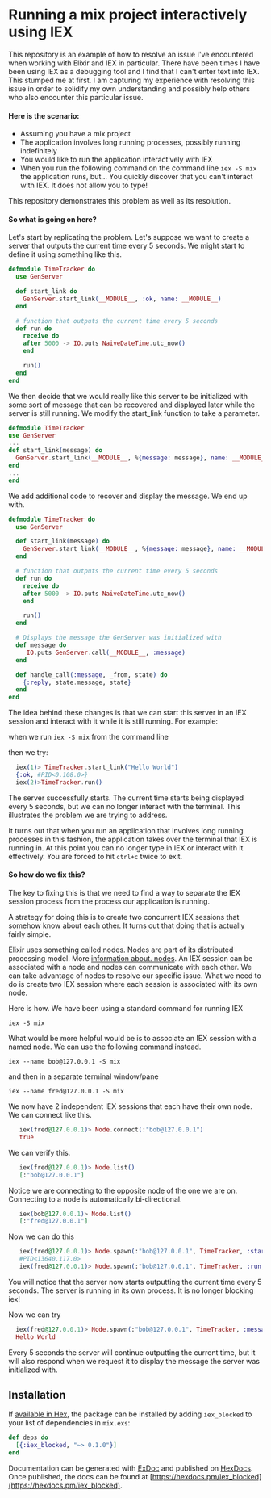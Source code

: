 # Running a mix project interactively using IEX
This repository is an example of how to resolve an issue I've encountered
when working with Elixir and IEX in particular. There have been times I have been using IEX as a debugging tool and I find that I can't enter text into IEX. This stumped me at first. I am capturing my experience with resolving this issue in order to solidify my own understanding and possibly help others who also encounter this particular issue.  

#### Here is the scenario:

* Assuming you have a mix project
* The application involves long running processes, possibly running indefinitely
* You would like to run the application interactively with IEX
* When you run the following command on the command line ```iex -S mix``` the application runs, but... You quickly discover that you can't interact with IEX. It does not allow you to type!

This repository demonstrates this problem as well as its resolution.

#### So what is going on here?
Let's start by replicating the problem. Let's suppose we want to create a server that outputs the current time every 5 seconds. We might start to define it using something like this.

```elixir
defmodule TimeTracker do
  use GenServer

  def start_link do
    GenServer.start_link(__MODULE__, :ok, name: __MODULE__)
  end

  # function that outputs the current time every 5 seconds
  def run do
    receive do
    after 5000 -> IO.puts NaiveDateTime.utc_now()
    end

    run()
  end
end
```

We then decide that we would really like this server to be initialized with some sort of message that can be recovered and displayed later while the server is still running. We modify the start_link function to take a parameter.
```elixir
defmodule TimeTracker
use GenServer
...
def start_link(message) do
  GenServer.start_link(__MODULE__, %{message: message}, name: __MODULE__)
end
...
end
```

We add additional code to recover and display the message. We end up with.

```elixir
defmodule TimeTracker do
  use GenServer

  def start_link(message) do
    GenServer.start_link(__MODULE__, %{message: message}, name: __MODULE__)
  end

  # function that outputs the current time every 5 seconds
  def run do
    receive do
    after 5000 -> IO.puts NaiveDateTime.utc_now()
    end

    run()
  end

  # Displays the message the GenServer was initialized with
  def message do
     IO.puts GenServer.call(__MODULE__, :message)
  end

  def handle_call(:message, _from, state) do
    {:reply, state.message, state}
  end
end
```

The idea behind these changes is that we can start this server in an IEX session and interact with it while it is still running. For example:

when we run ```iex -S mix``` from the command line

then we try:

```elixir
  iex(1)> TimeTracker.start_link("Hello World")
  {:ok, #PID<0.108.0>}
  iex(2)>TimeTracker.run()
```

The server successfully starts. The current time starts being displayed every 5 seconds, but we can no longer interact with the terminal. This illustrates the problem we are trying to address.

It turns out that when you run an application that involves long running processes in this fashion, the application takes over the terminal that IEX is running in. At this point you can no longer type in IEX or interact with it effectively. You are forced to hit ```ctrl+c``` twice to exit.

#### So how do we fix this?
The key to fixing this is that we need to find a way to separate the IEX session process from the process our application is running.

A strategy for doing this is to create two concurrent IEX sessions that somehow know about each other. It turns out that doing that is actually fairly simple.

Elixir uses something called nodes. Nodes are part of its distributed processing model. More [information about. nodes](http://elixir-lang.org/getting-started/mix-otp/distributed-tasks-and-configuration.html). An IEX session can be associated with a node and nodes can communicate with each other. We can take advantage of nodes to resolve our specific issue. What we need to do is create two IEX session where each session is associated with its own node.

Here is how. We have been using a standard command for running IEX

```iex -S mix```

What would be more helpful would be is to associate an IEX session with a named node. We can use the following command instead.

```iex --name bob@127.0.0.1 -S mix```

and then in a separate terminal window/pane

```iex --name fred@127.0.0.1 -S mix```

We now have 2 independent IEX sessions that each have their own node. We can connect like this.

```elixir
   iex(fred@127.0.0.1)> Node.connect(:"bob@127.0.0.1")
   true
```

We can verify this.

```elixir
   iex(fred@127.0.0.1)> Node.list()
   [:"bob@127.0.0.1"]
```

Notice we are connecting to the opposite node of the one we are on. Connecting to a
node is automatically bi-directional.

```elixir
   iex(bob@127.0.0.1)> Node.list()
   [:"fred@127.0.0.1"]
```
Now we can do this

```elixir
   iex(fred@127.0.0.1)> Node.spawn(:"bob@127.0.0.1", TimeTracker, :start_link, ["Hello World"])
   #PID<13640.117.0>
   iex(fred@127.0.0.1)> Node.spawn(:"bob@127.0.0.1", TimeTracker, :run, [])
```
You will notice that the server now starts outputting the current time every 5 seconds. The server is running in its own process. It is no longer blocking iex!

Now we can try

```elixir
  iex(fred@127.0.0.1)> Node.spawn(:"bob@127.0.0.1", TimeTracker, :message, [])
  Hello World  
```

Every 5 seconds the server will continue outputting the current time, but it will also respond when we request it to display the message the server was initialized with.

## Installation

If [available in Hex](https://hex.pm/docs/publish), the package can be installed
by adding `iex_blocked` to your list of dependencies in `mix.exs`:

```elixir
def deps do
  [{:iex_blocked, "~> 0.1.0"}]
end
```

Documentation can be generated with [ExDoc](https://github.com/elixir-lang/ex_doc)
and published on [HexDocs](https://hexdocs.pm). Once published, the docs can
be found at [https://hexdocs.pm/iex_blocked](https://hexdocs.pm/iex_blocked).
